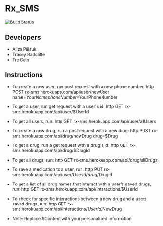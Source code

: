 # Rx_SMS

[![Build Status](https://travis-ci.org/aliza89p/Rx_SMS.svg?branch=staging)](https://travis-ci.org/aliza89p/Rx_SMS)

## Developers  
- Aliza Pilisuk  
- Tracey Radcliffe  
- Tre Cain  

## Instructions  
- To create a new user, run post request with a new phone number: http POST rx-sms.herokuapp.com/api/user/newUser name=$YourName phoneNumber=$YourPhoneNumber
- To get a user, run get request with a user's id: http GET rx-sms.herokuapp.com/api/user/$UserId
- To get all users, run: http GET rx-sms.herokuapp.com/api/user/allUsers
- To create a new drug, run a post request with a new drug: http POST rx-sms.herokuapp.com/api/drug/newDrug drug=$Drug  
- To get a drug, run a get request with a drug's id: http GET rx-sms.herokuapp.com/api/drug/$DrugId
- To get all drugs, run: http GET rx-sms.herokuapp.com/api/drug/allDrugs  
- To save a medication to a user, run: http PUT rx-sms.herokuapp.com/api/user/$UserId/drug/$DrugId  
- To get a list of all drug names that interact with a user's saved drugs, run: http GET rx-sms.herokuapp.com/api/interactions/$UserId  
- To check for specific interactions between a new drug and a users saved drugs, run: http GET rx-sms.herokuapp.com/api/interactions/$UserId/$NewDrug

- Note: Replace $Content with your personalized information
